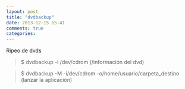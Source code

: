 ```yaml
---
layout: post
title: "dvdbackup"
date: 2013-12-15 15:41
comments: true
categories: 
---
```

Ripeo de dvds

>$ dvdbackup -i /dev/cdrom  (/información del dvd)

>$ dvdbackup -M -i/dev/cdrom -o/home/usuario/carpeta_destino (lanzar la aplicación)

